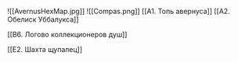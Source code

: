 ![[AvernusHexMap.jpg]]
![[Compas.png]]
[[A1. Топь авернуса]]
[[A2. Обелиск Уббалукса]]

[[B6. Логово коллекционеров душ]]

[[E2. Шахта щупалец]]